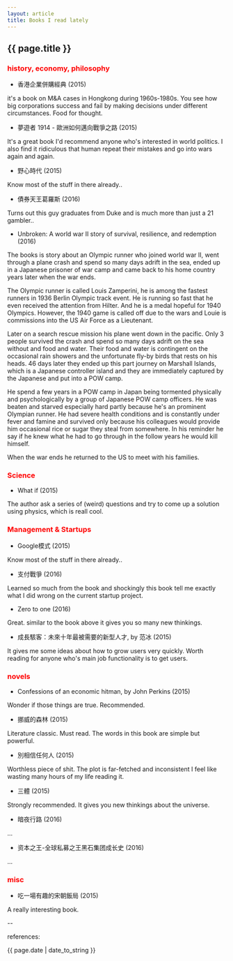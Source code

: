 ```yaml
---
layout: article
title: Books I read lately
---
```

## {{ page.title }}

### <font color='red'>history, economy, philosophy</font>

* 香港企業併購經典 (2015)

it's a book on M&A cases in Hongkong during 1960s-1980s.  You see how big corporations success and fail by making decisions under different circumstances.  Food for thought.

* 夢遊者 1914 - 歐洲如何邁向戰爭之路 (2015)

It's a great book I'd recommend anyone who's interested in world politics.  I also find it ridiculous that human repeat their mistakes and go into wars again and again.

* 野心時代 (2015)

Know most of the stuff in there already..

* 債券天王葛羅斯 (2016)

Turns out this guy graduates from Duke and is much more than just a 21 gambler..

* Unbroken: A world war II story of survival, resilience, and redemption (2016)

The books is story about an Olympic runner who joined world war II, went through a plane crash and spend so many days adrift in the sea, ended up in a Japanese prisoner of war camp and came back to his home country years later when the war ends. 

The Olympic runner is called Louis Zamperini, he is among the fastest runners in 1936 Berlin Olympic track event. He is running so fast that he even received the attention from Hilter.  And he is a medal hopeful for 1940 Olympics. However, the 1940 game is called off due to the wars and Louie is commissions into the US Air Force as a Lieutenant. 

Later on a search rescue mission his plane went down in the pacific. Only 3 people survived the crash and spend so many days adrift on the sea without and food and water. Their food and water is contingent on the occasional rain showers and the unfortunate fly-by birds that rests on his heads. 46 days later they ended up this part journey on Marshall Islands, which is a Japanese controller island and they are immediately captured by the Japanese and put into a POW camp. 

He spend a few years in a POW camp in Japan being tormented physically and psychologically by a group of Japanese POW camp officers. He was beaten and starved especially hard partly because he's an prominent Olympian runner. He had severe health conditions and is constantly under fever and famine and survived only because his colleagues would provide him occasional rice or sugar they steal from somewhere. In his reminder he say if he knew what he had to go through in the follow years he would kill himself. 

When the war ends he returned to the US to meet with his families. 

### <font color='red'>Science</font>

* What if (2015)

The author ask a series of (weird) questions and try to come up a solution using physics, which is reall cool.

### <font color='red'>Management & Startups</font>

* Google模式 (2015)

Know most of the stuff in there already..

* 支付戰爭 (2016)

Learned so much from the book and shockingly this book tell me exactly what I did wrong on the current startup project. 

* Zero to one (2016)

Great. similar to the book above it gives you so many new thinkings. 

* 成長駭客：未來十年最被需要的新型人才, by 范冰 (2015)

It gives me some ideas about how to grow users very quickly. Worth reading for anyone who's main job functionality is to get users.

### <font color='red'>novels</font>

* Confessions of an economic hitman, by John Perkins (2015)

Wonder if those things are true. Recommended.

* 挪威的森林 (2015)

Literature classic. Must read. The words in this book are simple but powerful. 

* 別相信任何人 (2015)

Worthless piece of shit.  The plot is far-fetched and inconsistent I feel like wasting many hours of my life reading it.

* 三體 (2015)

Strongly recommended.  It gives you new thinkings about the universe.

* 暗夜行路 (2016)

...

* 资本之王-全球私募之王黑石集团成长史 (2016)

...


### <font color='red'>misc</font>

* 吃一場有趣的宋朝飯局 (2015)

A really interesting book.  

--

references:

{{ page.date | date_to_string }}





